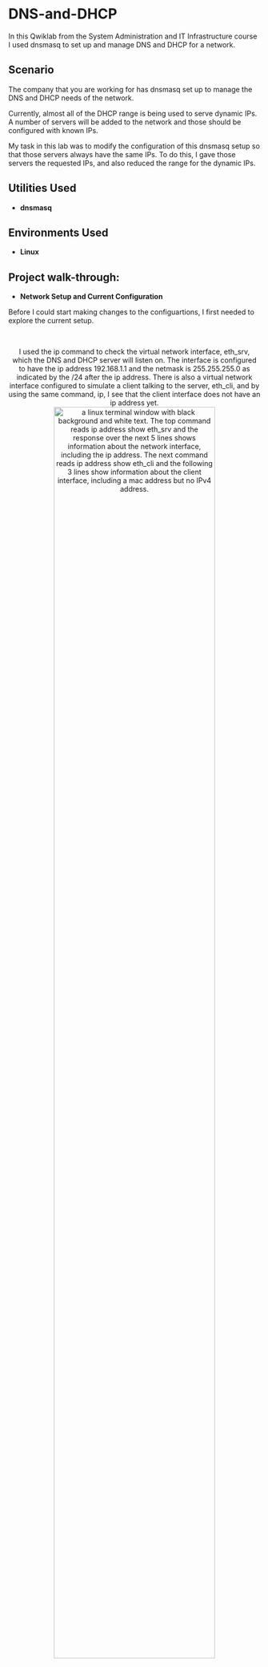# DNS-and-DHCP
In this Qwiklab from the System Administration and IT Infrastructure course I used dnsmasq to set up and manage DNS and DHCP for a network.

<h2>Scenario</h2>
The company that you are working for has dnsmasq set up to manage the DNS and DHCP needs of the network.

Currently, almost all of the DHCP range is being used to serve dynamic IPs. A number of servers will be added to the network and those should be configured with known IPs.

My task in this lab was to modify the configuration of this dnsmasq setup so that those servers always have the same IPs. To do this, I gave those servers the requested IPs, and also reduced the range for the dynamic IPs.

<h2>Utilities Used</h2>

- <b>dnsmasq </b> 

<h2>Environments Used </h2>

- <b>Linux </b>

<h2>Project walk-through:</h2>

- <b>Network Setup and Current Configuration</b>
<p>Before I could start making changes to the configuartions, I first needed to explore the current setup.</p>
<br>
<p align="center">I used the ip command to check the virtual network interface, eth_srv, which the DNS and DHCP server will listen on. The interface is configured to have the ip address 192.168.1.1 and the netmask is 255.255.255.0 as indicated by the /24 after the ip address. There is also a virtual network interface configured to simulate a client talking to the server, eth_cli, and by using the same command, ip, I see that the client interface does not have an ip address yet.<br/>
  <img src="https://github.com/user-attachments/assets/8f90834f-e302-44cd-8c94-305bc7831da5" height="80%" width="80%" alt="a linux terminal window with black background and white text. The top command reads ip address show eth_srv and the response over the next 5 lines shows information about the network interface, including the ip address. The next command reads ip address show eth_cli and the following 3 lines show information about the client interface, including a mac address but no IPv4 address."/>
  <br />
  <br />
Next, I used the cat command to print the text of the current dnsmasq configuration file, located at /etc/dnsmasq.d/mycompany.conf, to the terminal so that I could learn what the current settings were. I can see that the interface is defined as eht_srv, and that the bind-interface setting means that dnsmasq will only operate on that interface and ignore any others. I can see that the domain for the network is mycompany.local and that there's additional information in the dhcp-option settings providing clients with the router and the dns server. Lastly, I can see the current range that is being dynamically configured by dhcp as well as the lease time, which is currenlty set to 24 hours.<br />
  <img src="https://github.com/user-attachments/assets/8b29a386-7595-42ce-8430-32bc0e113f77" height="80%" width="80%" alt="a linux terminal window with black background and white text. The text reads: cat /etc/dnsmasq.d/mycompany.conf This is the interface on which the DCHP server will be listening to. Interface equals eth underscore srv. This tells this dnsmasq to only operate on that interface and not operate on any other interfaces, so that it doesn't interfere with other running dnsmasq processes. bind hyphen interfaces. Domain name that will be sent to the DHCP clients. domain equals my company dot local. Default gateway that will be sent to the DHCP clients. dhcp hyphen option equals option colon router comma 192 dot 168 dot 1 dot 1. DNS servers to announce to the DHCP clients. dhcp hyphen option equals option colon dns hyphen server comma 192 dot 168 dot 1 dot 1. Dynamic range of IPs to use for DHCP and the lease time. dhcp hyphen range equals 192 dot 168 dot 1 dot 2 comma 192 dot 168 dot 1 dot 254 comma 24 h."/>
</p>
<br />
<br />
- <b>Enabling Debug Logging</b>
<p>In order to better understand what is going on and why as I make changes to the configuration, I enabled debug logging.</p>
<br>
<p align="center">First, I queried the status of the dnsmasq service using the command sudo service dnsmasq status. I can see that the service is currently running.<br/>
  <img src="https://github.com/user-attachments/assets/6209e2e9-4362-42b3-92b2-7cc7065d41dc" height="80%" width="80%" alt="a linux terminal window with black background and white text. The first line has the command sudo service dnsmasq status. The response reads checking DNS forwarder and DHCP server colon dnsmasq running. Running is in parentheses."/>
  <br />
  <br />
Then, I opened the configuration file for dnsmasq in the nano text editor using the command sudo nano followed by the file path for the configuration file. I edited the file to add the option to log queries, and directed the service where to store the log file.<br />
  <img src="https://github.com/user-attachments/assets/0f177d52-74c2-4a93-94f9-d79b1d1bef78" height="80%" width="80%" alt="A nano text editor window with black background and white text. The text of the configuration file is the same as was described in the network set up and current configuration section with the exception of the last two lines which read: log hyphen queries and log hyphen facility equals /var/log/dnsmasq.log"/>
  <br />
  <br />
 Finally, I tested that the syntax of the configuration file was correct, using the --test parameter, and after confirming that it was OK, I started the dnsmasq daemon so that it would read the configuration file again.<br />
  <img src="https://github.com/user-attachments/assets/5cee2a53-6e52-4dd9-a532-40b46902c6d1" height="80%" width="80%" alt="a linux terminal with black background and white text. The first command reads sudo dnsmasq double hyphen test hyphen C /etc/dnsmasq.d/mycompany.conf and the response reads dnsmasq colon syntax check OK. The second command reads sudo service dnsmasq start and the response reads starting DNS forwarder and DHCP server colon dnsmasq."/>
</p>
- <b>Section Name</b>
<p>Description</p>
<br>
<p align="center">Step One: <br/>
  <img src="" height="80%" width="80%" alt="image one"/>
  <br />
  <br />
  Step Two: <br />
  <img src="" height="80%" width="80%" alt="image two"/>
  <br />
  <br />
  Step Three: <br />
  <img src="" height="80%" width="80%" alt="image three"/>
   <br />
  <br />
  Step Four: <br />
  <img src="" height="80%" width="80%" alt="image four"/>
   <br />
  <br />
  Step Five: <br />
  <img src="" height="80%" width="80%" alt="image five"/>
</p>

